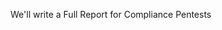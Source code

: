 We'll write a Full Report for Compliance Pentests<!--. An Automated Report is available for Agile Pentests-->
<!-- Removed comment for Agile Pentesting release on October 7, 2022 -->
